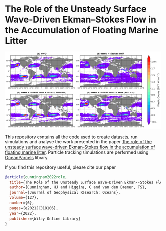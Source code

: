 # The Role of the Unsteady Surface Wave-Driven Ekman–Stokes Flow in the Accumulation of Floating Marine Litter

![image](./Figures/microplastics_4.png)

This repository contains all the code used to create datasets, run simulations and analyse the work presented in the paper [The role of the unsteady surface wave-driven Ekman–Stokes flow in the accumulation of floating marine litter](https://agupubs.onlinelibrary.wiley.com/doi/full/10.1029/2021JC018106). Particle tracking simulations are performed using [OceanParcels](https://github.com/OceanParcels/parcels) library. 

If you find this repository useful, please cite our paper
```bibtex
@article{cunningham2022role,
  title={The Role of the Unsteady Surface Wave-Driven Ekman--Stokes Flow in the Accumulation of Floating Marine Litter},
  author={Cunningham, HJ and Higgins, C and van den Bremer, TS},
  journal={Journal of Geophysical Research: Oceans},
  volume={127},
  number={6},
  pages={e2021JC018106},
  year={2022},
  publisher={Wiley Online Library}
}
```